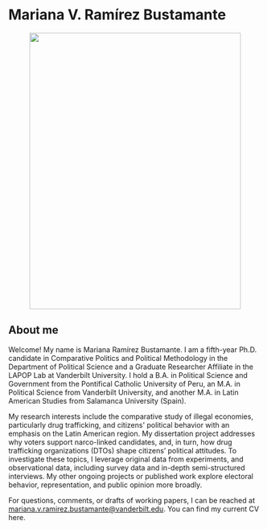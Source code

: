 
# Mariana V. Ramírez Bustamante

<p align="center">
  <img width="420" height="550" src="https://www.vanderbilt.edu/lapop/images/ramirez.png">
</p>

## About me


Welcome! My name is Mariana Ramírez Bustamante. I am a fifth-year Ph.D. candidate in Comparative Politics and Political Methodology in the Department of Political Science and a Graduate Researcher Affiliate in the LAPOP Lab at Vanderbilt University. I hold a B.A. in Political Science and Government from the Pontifical Catholic University of Peru, an M.A. in Political Science from Vanderbilt University, and another M.A. in Latin American Studies from Salamanca University (Spain). 

My research interests include the comparative study of illegal economies, particularly drug trafficking, and citizens' political behavior with an emphasis on the Latin American region. My dissertation project addresses why voters support narco-linked candidates, and, in turn, how drug trafficking organizations (DTOs) shape citizens’ political attitudes. To investigate these topics, I leverage original data from experiments, and observational data, including survey data and in-depth semi-structured interviews. My other ongoing projects or published work explore electoral behavior, representation, and public opinion more broadly.

For questions, comments, or drafts of working papers, I can be reached at mariana.v.ramirez.bustamante@vanderbilt.edu. You can find my current CV here.
